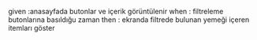 given :anasayfada butonlar ve içerik görüntülenir
when : filtreleme butonlarına basıldığu zaman
then : ekranda filtrede bulunan yemeği içeren itemları göster
